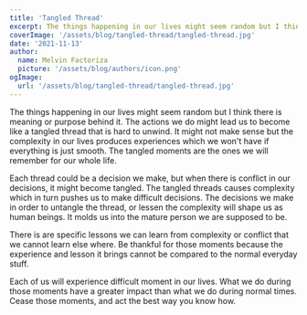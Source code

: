 ```yaml
---
title: 'Tangled Thread'
excerpt: The things happening in our lives might seem random but I think there is meaning or purpose behind it.     
coverImage: '/assets/blog/tangled-thread/tangled-thread.jpg'
date: '2021-11-13'
author:
  name: Melvin Factoriza
  picture: '/assets/blog/authors/icon.png'
ogImage:
  url: '/assets/blog/tangled-thread/tangled-thread.jpg'
---
```

The things happening in our lives might seem random but I think there is meaning or purpose behind it. The actions we do might lead us to become like a tangled thread that is hard to unwind. It might not make sense but the complexity in our lives produces experiences which we won't have if everything is just smooth. The tangled moments are the ones we will remember for our whole life. 

Each thread could be a decision we make, but when there is conflict in our decisions, it might become tangled. The tangled threads causes complexity which in turn pushes us to make difficult decisions. The decisions we make in order to untangle the thread, or lessen the complexity will shape us as human beings. It molds us into the mature person we are supposed to be. 

There is are specific lessons we can learn from complexity or conflict that we cannot learn else where. Be thankful for those moments because the experience and lesson it brings cannot be compared to the normal everyday stuff. 

Each of us will experience difficult moment in our lives. What we do during those moments have a greater impact than what we do during normal times. Cease those moments, and act the best way you know how. 